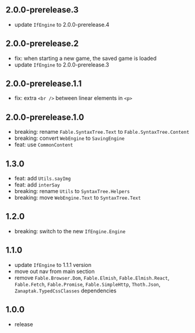 ## 2.0.0-prerelease.3
* update `IfEngine` to 2.0.0-prerelease.4

## 2.0.0-prerelease.2
* fix: when starting a new game, the saved game is loaded
* update `IfEngine` to 2.0.0-prerelease.3

## 2.0.0-prerelease.1.1
* fix: extra `<br />` between linear elements in `<p>`

## 2.0.0-prerelease.1.0
* breaking: rename `Fable.SyntaxTree.Text` to `Fable.SyntaxTree.Content`
* breaking: convert `WebEngine` to `SavingEngine`
* feat: use `CommonContent`

## 1.3.0
* feat: add `Utils.sayImg`
* feat: add `interSay`
* breaking: rename `Utils` to `SyntaxTree.Helpers`
* breaking: move `WebEngine.Text` to `SyntaxTree.Text`

## 1.2.0
* breaking: switch to the new `IfEngine.Engine`

## 1.1.0
* update `IfEngine` to 1.1.1 version
* move out nav from main section
* remove `Fable.Browser.Dom`, `Fable.Elmish`, `Fable.Elmish.React`, `Fable.Fetch`, `Fable.Promise`, `Fable.SimpleHttp`, `Thoth.Json`, `Zanaptak.TypedCssClasses` dependencies

## 1.0.0
* release
